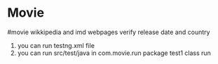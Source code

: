 # Movie
#movie wikkipedia and imd webpages verify release date and country
1. you can run testng.xml file 
2. you can run src/test/java in com.movie.run package test1 class run

